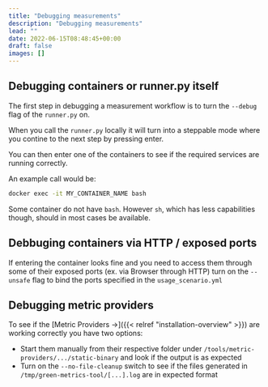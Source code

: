 ```yaml
---
title: "Debugging measurements"
description: "Debugging measurements"
lead: ""
date: 2022-06-15T08:48:45+00:00
draft: false
images: []
---
```


## Debugging containers or runner.py itself
The first step in debugging a measurement workflow is to turn the `--debug`
flag of the `runner.py` on.

When you call the `runner.py` locally it will turn into a steppable mode where 
you contine to the next step by pressing enter.

You can then enter one of the containers to see if the required services are
running correctly.

An example call would be:
```bash
docker exec -it MY_CONTAINER_NAME bash
```

Some container do not have `bash`. However `sh`, which has less capabilities though,
should in most cases be available.

## Debbuging containers via HTTP / exposed ports

If entering the container looks fine and you need to access them through some of their
exposed ports (ex. via Browser through HTTP) turn on the `--unsafe` flag to bind 
the ports specified in the `usage_scenario.yml`

## Debugging metric providers

To see if the [Metric Providers →]({{< relref "installation-overview" >}}) are working correctly you have two options:
- Start them manually from their respective folder under `/tools/metric-providers/.../static-binary` and look if the output is as expected
- Turn on the `--no-file-cleanup` switch to see if the files generated in `/tmp/green-metrics-tool/[...].log` are in expected format



